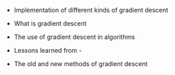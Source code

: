 * Implementation of different kinds of gradient descent


* What is gradient descent

* The use of gradient descent in algorithms

* Lessons learned from - 

* The old and new methods of gradient descent 
